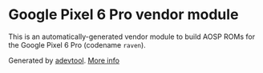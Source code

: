 # Google Pixel 6 Pro vendor module

This is an automatically-generated vendor module to build AOSP ROMs for the Google Pixel 6 Pro (codename `raven`).

Generated by [adevtool](https://github.com/kdrag0n/adevtool). [More info](https://github.com/kdrag0n/adevtool/blob/main/README.md)
